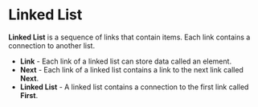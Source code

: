 # Linked List
**Linked List** is a sequence of links that contain items. Each link contains a connection to another list.

* **Link** - Each link of a linked list can store data called an element.
* **Next** - Each link of a linked list contains a link to the next link called **Next**.
* **Linked List** - A linked list contains a connection to the first link called **First**.
